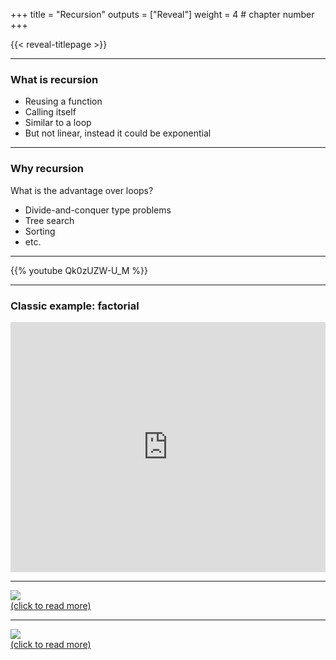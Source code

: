 +++
title = "Recursion"
outputs = ["Reveal"]
weight = 4 # chapter number
+++

{{< reveal-titlepage >}}
  
---

### What is recursion

- Reusing a function
- Calling itself
- Similar to a loop
- But not linear, instead it could be exponential


---

### Why recursion

What is the advantage over loops?
- Divide-and-conquer type problems
- Tree search
- Sorting
- etc.

---

{{% youtube Qk0zUZW-U_M %}}

---

### Classic example: factorial

<iframe height="400px" width="100%" src="https://repl.it/@cengique/Recursion?lite=true" scrolling="no" frameborder="no" allowtransparency="true" allowfullscreen="true" sandbox="allow-forms allow-pointer-lock allow-popups allow-same-origin allow-scripts allow-modals"></iframe>

---

[![](https://www.smbc-comics.com/comics/1562409923-20190706.png)<br>
(click to read more)](http://smbc-comics.com/comic/recursion)

---

[![](https://imgs.xkcd.com/comics/fixing_problems.png)<br>
(click to read more)](https://xkcd.com/1739/)

